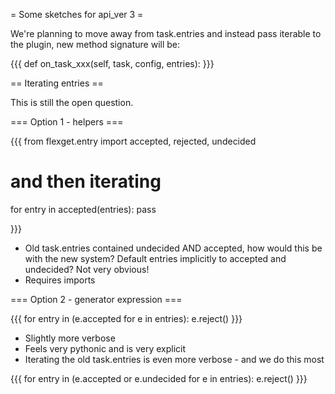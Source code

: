 = Some sketches for api_ver 3 =

We're planning to move away from task.entries and instead pass iterable to the plugin, new method signature will be:

{{{
def on_task_xxx(self, task, config, entries):
}}}

== Iterating entries ==

This is still the open question.

=== Option 1 - helpers ===

{{{
from flexget.entry import accepted, rejected, undecided

# and then iterating
for entry in accepted(entries):
  pass

}}}

* Old task.entries contained undecided AND accepted, how would this be with the new system? Default entries implicitly to accepted and undecided? Not very obvious!
* Requires imports

=== Option 2 - generator expression ===

{{{
for entry in (e.accepted for e in entries):
  e.reject()
}}}

* Slightly more verbose
* Feels very pythonic and is very explicit
* Iterating the old task.entries is even more verbose - and we do this most

{{{
for entry in (e.accepted or e.undecided for e in entries):
  e.reject()
}}}
